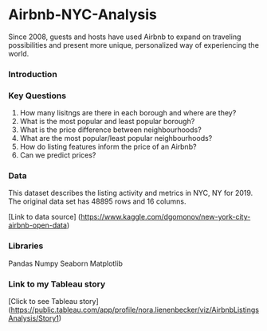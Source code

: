 # Airbnb-NYC-Analysis

Since 2008, guests and hosts have used Airbnb to expand on traveling possibilities and present more unique, personalized way of experiencing the world. 

### Introduction


### Key Questions

1. How many lisitngs are there in each borough and where are they?
2. What is the most popular and least popular borough? 
3. What is the price difference between neighbourhoods?
5. What are the most popular/least popular neighbourhoods? 
6. How do listing features inform the price of an Airbnb?
7. Can we predict prices? 

### Data 
This dataset describes the listing activity and metrics in NYC, NY for 2019. The original data set has 48895 rows and 16 columns. 

[Link to data source] (https://www.kaggle.com/dgomonov/new-york-city-airbnb-open-data)

### Libraries 
Pandas
Numpy
Seaborn
Matplotlib


### Link to my Tableau story 

[Click to see Tableau story] (https://public.tableau.com/app/profile/nora.lienenbecker/viz/AirbnbListingsAnalysis/Story1)
